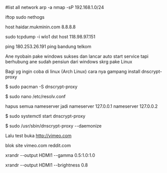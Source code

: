 #list all network
arp -a
nmap -sP 192.168.1.0/24







iftop 
sudo nethogs

host haidar.mukminin.com 8.8.8.8 

sudo tcpdump -i wlo1 dst host 118.98.97.151

ping 180.253.26.191
ping bandung telkom

Ane nyobain pake windows sukses dan lancar auto start service
tapi berhubung ane sudah pensiun dari windows skrg pake Linux

Bagi yg ingin coba di linux (Arch Linux) cara nya gampang install dnscrypt-proxy 

$ sudo pacman -S dnscrypt-proxy

$ sudo nano /etc/resolv.conf

hapus semua nameserver jadi
nameserver 127.0.0.1
nameserver 127.0.0.2

$ sudo systemctl start dnscrypt-proxy

$ sudo /usr/sbin/dnscrypt-proxy --daemonize

Lalu test buka http://vimeo.com



blok site
vimeo.com
reddit.com



xrandr --output HDMI1 --gamma 0.5:1.0:1.0

xrandr --output HDMI1 --brightness 0.8